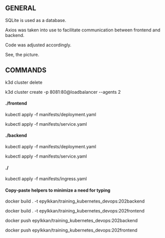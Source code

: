 <h2>GENERAL</h2>

SQLite is used as a database.

Axios was taken into use to facilitate communication between frontend and backend. 

Code was adjusted accordingly. 

See, the picture.


<h2>COMMANDS</h2>

k3d cluster delete

k3d cluster create -p 8081:80@loadbalancer --agents 2


<h4>./frontend</h4>

kubectl apply -f manifests/deployment.yaml

kubectl apply -f manifests/service.yaml


<h4>./backend</h4>

kubectl apply -f manifests/deployment.yaml

kubectl apply -f manifests/service.yaml

<h4>./</h4>

kubectl apply -f manifests/ingress.yaml 



<h4>Copy-paste helpers to minimize a need for typing</h4>

docker build . -t epylkkan/training_kubernetes_devops:202backend

docker build . -t epylkkan/training_kubernetes_devops:202frontend

docker push epylkkan/training_kubernetes_devops:202backend

docker push epylkkan/training_kubernetes_devops:202frontend


